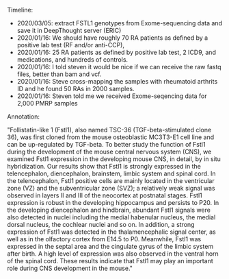 
Timeline:

* 2020/03/05: extract FSTL1 genotypes from Exome-sequencing data and save it in DeepThought server (ERIC)
* 2020/01/16: We should have roughly 70 RA patients as defined by a positive lab test (RF and/or anti-CCP), 
* 2020/01/16: 25 RA patients as defined by positive lab test, 2 ICD9, and medications, and hundreds of controls.  
* 2020/01/16: I told steven it would be nice if we can receive the raw fastq files, better than bam and vcf.
* 2020/01/16: Steve  cross-mapping the samples with rheumatoid arthrits ID and he found 50 RAs in 2000 samples.
* 2020/01/16: Steven told me we received Exome-seqencing data for 2,000 PMRP samples

Annotation:

"Follistatin-like 1 (Fstl1), also named TSC-36 (TGF-beta-stimulated clone 36), was first cloned from the mouse osteoblastic MC3T3-E1 cell line and can be up-regulated by TGF-beta. To better study the function of Fstl1 during the development of the mouse central nervous system (CNS), we examined Fstl1 expression in the developing mouse CNS, in detail, by in situ hybridization. Our results show that Fstl1 is strongly expressed in the telencephalon, diencephalon, brainstem, limbic system and spinal cord. In the telencephalon, Fstl1 positive cells are mainly located in the ventricular zone (VZ) and the subventricular zone (SVZ); a relatively weak signal was observed in layers II and III of the neocortex at postnatal stages. Fstl1 expression is robust in the developing hippocampus and persists to P20. In the developing diencephalon and hindbrain, abundant Fstl1 signals were also detected in nuclei including the medial habenular nucleus, the medial dorsal nucleus, the cochlear nuclei and so on. In addition, a strong expression of Fstl1 was detected in the thalamencephalic signal center, as well as in the olfactory cortex from E14.5 to P0. Meanwhile, Fstl1 was expressed in the septal area and the cingulate gyrus of the limbic system after birth. A high level of expression was also observed in the ventral horn of the spinal cord. These results indicate that Fstl1 may play an important role during CNS development in the mouse."

